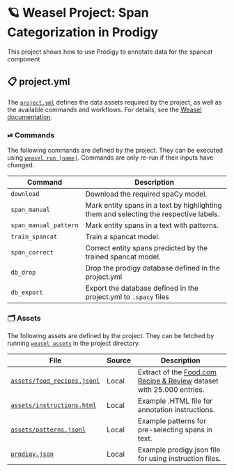 <!-- WEASEL: AUTO-GENERATED DOCS START (do not remove) -->

# 🪐 Weasel Project: Span Categorization in Prodigy

This project shows how to use Prodigy to annotate data for the spancat component

## 📋 project.yml

The [`project.yml`](project.yml) defines the data assets required by the
project, as well as the available commands and workflows. For details, see the
[Weasel documentation](https://github.com/explosion/weasel).

### ⏯ Commands

The following commands are defined by the project. They
can be executed using [`weasel run [name]`](https://github.com/explosion/weasel/tree/main/docs/cli.md#rocket-run).
Commands are only re-run if their inputs have changed.

| Command | Description |
| --- | --- |
| `download` | Download the required spaCy model. |
| `span_manual` | Mark entity spans in a text by highlighting them and selecting the respective labels. |
| `span_manual_pattern` | Mark entity spans in a text with patterns. |
| `train_spancat` | Train a spancat model. |
| `span_correct` | Correct entity spans predicted by the trained spancat model. |
| `db_drop` | Drop the prodigy database defined in the project.yml |
| `db_export` | Export the database defined in the project.yml to `.spacy` files |

### 🗂 Assets

The following assets are defined by the project. They can
be fetched by running [`weasel assets`](https://github.com/explosion/weasel/tree/main/docs/cli.md#open_file_folder-assets)
in the project directory.

| File | Source | Description |
| --- | --- | --- |
| [`assets/food_recipes.jsonl`](assets/food_recipes.jsonl) | Local | Extract of the [Food.com Recipe & Review](https://www.kaggle.com/datasets/irkaal/foodcom-recipes-and-reviews) dataset with 25.000 entries. |
| [`assets/instructions.html`](assets/instructions.html) | Local | Example .HTML file for annotation instructions. |
| [`assets/patterns.jsonl`](assets/patterns.jsonl) | Local | Example patterns for pre-selecting spans in text. |
| [`prodigy.json`](prodigy.json) | Local | Example prodigy.json file for using instruction files. |

<!-- WEASEL: AUTO-GENERATED DOCS END (do not remove) -->
